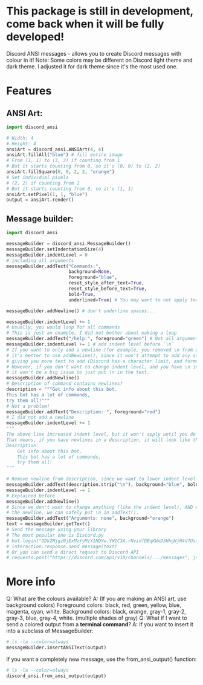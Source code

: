 This package is still in development, come back when it will be fully developed!
================================================================================

Discord ANSI messages - allows you to create Discord messages with colour in it!
Note: Some colors may be different on Discord light theme and dark theme. I adjusted it for dark theme since it's the most used one.
# Features
## ANSI Art:
```py
import discord_ansi

# Width: 4
# Height: 4
ansiArt = discord_ansi.ANSIArt(4, 4)
ansiArt.fillAll("blue") # fill entire image
# From (1, 1) to (3, 3) if counting from 1
# But it starts counting from 0, so it's (0, 0) to (2, 2)
ansiArt.fillSquare(0, 0, 2, 2, "orange")
# Set individual pixels
# (2, 2) if counting from 1
# But it starts counting from 0, so it's (1, 1)
ansiArt.setPixel(1, 1, "blue")
output = ansiArt.render()
```
## Message builder:
```py
import discord_ansi

messageBuilder = discord_ansi.MessageBuilder()
messageBuilder.setIndentationSize(4)
messageBuilder.indentLevel = 0
# including all arguments
messageBuilder.addText("Commands:",
                       background=None,
                       foreground="blue",
                       reset_style_after_text=True,
                       reset_style_before_text=True,
                       bold=True,
                       underlined=True) # You may want to not apply too much styles or it won't look good

messageBuilder.addNewline() # don't underline spaces...

messageBuilder.indentLevel += 1
# Usually, you would loop for all commands
# This is just an example, I did not bother about making a loop
messageBuilder.addText("/help:", foreground="green") # Not all arguments are required
messageBuilder.indentLevel += 1 # add indent level before `\n`
# If you want to only add a newline (for example, you removed \n from addText() and lowered indent level before adding a newline),
# it's better to use addNewLine(), since it won't attempt to add any styles,
# giving you more text to add (Discord has a character limit, and formatting counts against it).
# However, if you don't want to change indent level, and you have \n in an addText() call **with some text other than newlines**,
# it won't be a big issue to just put \n in the text.
messageBuilder.addNewline()
# Description of command contains newlines?
description = """Get info about this bot.
This bot has a lot of commands,
try them all!"""
# Not a problem!
messageBuilder.addText("Description: ", foreground="red")
# I did not add a newline
messageBuilder.indentLevel += 1
"""
The above line increased indent level, but it won't apply until you do a newline (\n)
That means, if you have newlines in a description, it will look like this:
Description:
    Get info about this bot.
    This bot has a lot of commands,
    try them all!
"""

# Remove newline from description, since we want to lower indent level before putting a new line
messageBuilder.addText(description.strip("\n"), background="blue", bold=True)
messageBuilder.indentLevel -= 1
# Explained before
messageBuilder.addNewline()
# Since we don't want to change anything (like the indent level), AND we have text **before** or **after**
# the newline, we can safely put \n in addText().
messageBuilder.addText("Arguments: none", background="orange")
text = messageBuilder.getText()
# Send the message using your library
# The most popular one is Discord.py
# bot.login("ODk2MjgzNjExMzYyMzY1NDYw.YW1C3A.rNvidfDBqKWxD5HhgNjH4d7UsfQ") (fake token)
# interaction.response.send_message(text)
# Or you can send a direct request to Discord API
# requests.post("https://discord.com/api/v10/channels/.../messages", json=dict(content=text), headers=dict(authorization="Bot <token>"))
```
# More info
Q: What are the colours available?
A: (If you are making an ANSI art, use background colors)
Foreground colors: black, red, green, yellow, blue, magenta, cyan, white.
Background colors: black, orange, gray-1, gray-2, gray-3, blue, gray-4, white. (multiple shades of gray)
Q: What if I want to send a colored output from a **terminal command**?
A: If you want to insert it into a subclass of MessageBuilder:
```py
# ls -la --color=always
messageBuilder.insertANSIText(output)
```
If you want a completely new message, use the from_ansi_output() function:
```py
# ls -la --color=always
discord_ansi.from_ansi_output(output)
```
